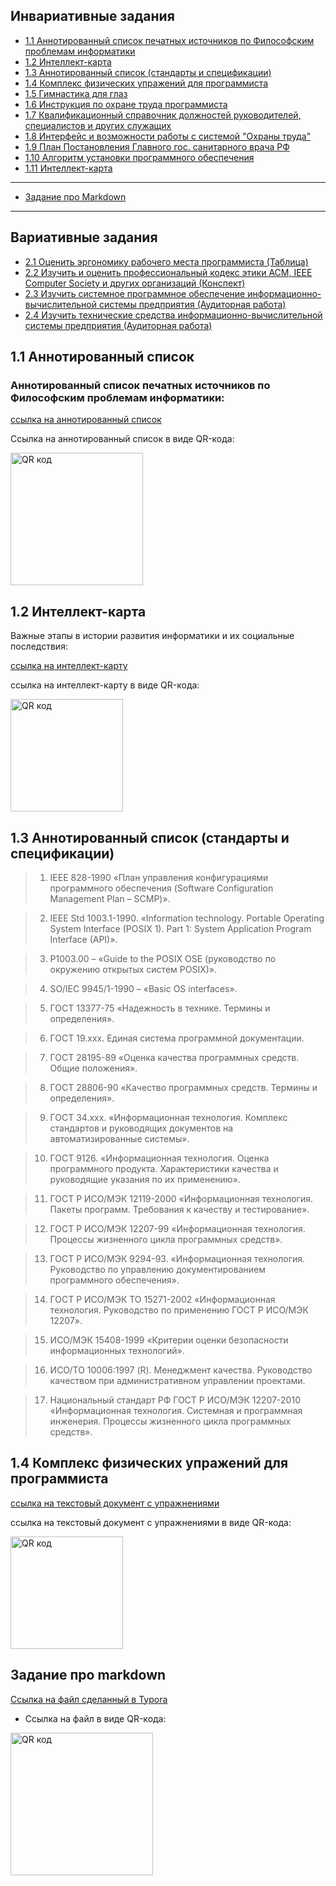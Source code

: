 ## Инвариативные задания

* [1.1 Аннотированный список печатных источников по Философским проблемам информатики](#11-аннотированный-список)
* [1.2 Интеллект-карта](#12-Интеллект-карта)
* [1.3 Аннотированный список (стандарты и спецификации)](#13-аннотированный-список-стандарты-и-спецификации)
* [1.4 Комплекс физических упражений для программиста](#14-комплекс-физических-упражений-для-программиста)
* [1.5 Гимнастика для глаз](#тестирование-компонента-образовательной-среды)
* [1.6 Инструкция по охране труда программиста](#system-usability-scale)
* [1.7 Квалификационный справочник должностей руководителей, специалистов и других служащих](#анализ-работы-модуля-образовательной-среды)
* [1.8 Интерфейс и возможности работы с системой "Охраны труда"](#issues)
* [1.9 План Постановления Главного гос. санитарного врача РФ](#issues)
* [1.10 Алгоритм установки программного обеспечения](#issues)
* [1.11 Интеллект-карта](#issues)

---
* [Задание про Markdown](#задание-про-markdown)
---

## Вариативные задания
* [2.1 Оценить  эргономику рабочего места программиста (Таблица)](#инструменты-прототипирования)
* [2.2 Изучить и оценить профессиональный кодекс этики ACM, IEEE Computer Society и других организаций (Конспект)](#css-фреймворки)
* [2.3 Изучить системное программное обеспечение информационно-вычислительной системы предприятия (Аудиторная работа)](#прототип-тз)
* [2.4 Изучить технические средства информационно-вычислительной системы предприятия (Аудиторная работа)](#первоначальный-макет)

## 1.1 Аннотированный список

### Аннотированный список печатных источников по Философским проблемам информатики:

[ссылка на аннотированный список](%D0%A8%D1%83%D0%BC%D1%8F%D0%BA%D0%B8%D0%BD%20%D0%98.%D0%A1.%20%D0%98%D0%92%D0%A2(2)%20%D0%98%D0%A1%D0%A0%201.1.docx)

Ссылка на аннотированный список в виде QR-кода:

<a href="http://qrcoder.ru" target="_blank"><img src="http://qrcoder.ru/code/?https%3A%2F%2Fgithub.com%2Filya-s-h%2FPractise-course-1st%2Fblob%2Fmaster%2F%25D0%25A8%25D1%2583%25D0%25BC%25D1%258F%25D0%25BA%25D0%25B8%25D0%25BD%2520%25D0%2598.%25D0%25A1.%2520%25D0%2598%25D0%2592%25D0%25A2%282%29%2520%25D0%2598%25D0%25A1%25D0%25A0%25201.1.docx&4&0" width="212" height="212" border="0" title="QR код"></a>

## 1.2 Интеллект-карта

Важные этапы в истории развития информатики и их социальные последствия:

[ссылка на интеллект-карту](New-Mind-Map.png)

ссылка на интеллект-карту в виде QR-кода:

<a href="http://qrcoder.ru" target="_blank"><img src="http://qrcoder.ru/code/?https%3A%2F%2Fgithub.com%2Filya-s-h%2FPractise-course-1st%2Fblob%2Fmaster%2FNew-Mind-Map.png&4&0" width="180" height="180" border="0" title="QR код"></a>

## 1.3 Аннотированный список (стандарты и спецификации)

> 1.	IEEE 828-1990 «План управления конфигурациями программного обеспечения (Software Configuration Management Plan – SCMP)».

> 2.	IEEE Std 1003.1-1990. «Information technology. Portable Operating System Interface (POSIX 1). Part 1: System Application Program Interface (API)».

> 3.	P1003.00 – «Guide to the POSIX OSE (руководство по окружению открытых систем POSIX)».

> 4.	SO/IEC 9945/1-1990 – «Basic OS interfaces».

> 5.	ГОСТ 13377-75 «Надежность в технике. Термины и определения».

> 6.	ГОСТ 19.ххх. Единая система программной документации.

> 7.	ГОСТ 28195-89 «Оценка качества программных средств. Общие положения».

> 8.	ГОСТ 28806-90 «Качество программных средств. Термины и определения».

> 9.	ГОСТ 34.ххх. «Информационная технология. Комплекс стандартов и руководящих документов на автоматизированные системы».

> 10.	ГОСТ 9126. «Информационная технология. Оценка программного продукта. Характеристики качества и руководящие указания по их применению».

> 11.	ГОСТ Р ИСО/МЭК 12119-2000 «Информационная технология. Пакеты программ. Требования к качеству и тестирование».

> 12.	ГОСТ Р ИСО/МЭК 12207-99 «Информационная технология. Процессы жизненного цикла программных средств».

> 13.	ГОСТ Р ИСО/МЭК 9294-93. «Информационная технология. Руководство по управлению документированием программного обеспечения».

> 14.	ГОСТ Р ИСО/МЭК ТО 15271-2002 «Информационная технология. Руководство по применению ГОСТ Р ИСО/МЭК 12207».

> 15.	ИСО/МЭК 15408-1999 «Критерии оценки безопасности информационных технологий».

> 16.	ИСО/ТО 10006:1997 (R). Менеджмент качества. Руководство качеством при административном управлении проектами.

> 17.	Национальный стандарт РФ ГОСТ Р ИСО/МЭК 12207-2010 «Информационная технология. Системная и программная инженерия. Процессы жизненного цикла программных средств».

## 1.4 Комплекс физических упражений для программиста

[ссылка на текстовый документ с упражнениями](Physical-exercise.docx)

ссылка на текстовый документ с упражнениями в виде QR-кода:

<a href="http://qrcoder.ru" target="_blank"><img src="http://qrcoder.ru/code/?https%3A%2F%2Fgithub.com%2Filya-s-h%2FPractise-course-1st%2Fblob%2Fmaster%2FPhysical-exercise.docx&4&0" width="180" height="180" border="0" title="QR код"></a>

## Задание про markdown

[Ссылка на файл сделанный в Typora](Герценовский%20университет.md)

* Ссылка на файл в виде QR-кода:

<a href="http://qrcoder.ru" target="_blank"><img src="http://qrcoder.ru/code/?https%3A%2F%2Fgithub.com%2Fherzenuni%2Fzadanie-po-markdown-i-git-ilya-s-h%2Fblob%2Fmaster%2F%25D0%2593%25D0%25B5%25D1%2580%25D1%2586%25D0%25B5%25D0%25BD%25D0%25BE%25D0%25B2%25D1%2581%25D0%25BA%25D0%25B8%25D0%25B9%2520%25D1%2583%25D0%25BD%25D0%25B8%25D0%25B2%25D0%25B5%25D1%2580%25D1%2581%25D0%25B8%25D1%2582%25D0%25B5%25D1%2582.md&4&0" width="228" height="228" border="0" title="QR код"></a>
